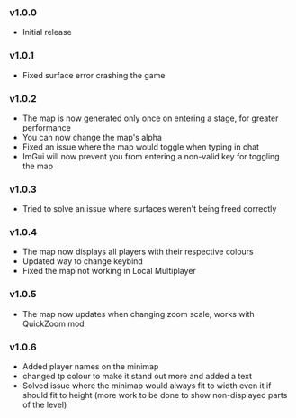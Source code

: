 ### v1.0.0
* Initial release

### v1.0.1
* Fixed surface error crashing the game

### v1.0.2
* The map is now generated only once on entering a stage, for greater performance
* You can now change the map's alpha
* Fixed an issue where the map would toggle when typing in chat
* ImGui will now prevent you from entering a non-valid key for toggling the map

### v1.0.3
* Tried to solve an issue where surfaces weren't being freed correctly

### v1.0.4
* The map now displays all players with their respective colours
* Updated way to change keybind
* Fixed the map not working in Local Multiplayer

### v1.0.5
* The map now updates when changing zoom scale, works with QuickZoom mod

### v1.0.6
* Added player names on the minimap
* changed tp colour to make it stand out more and added a text
* Solved issue where the minimap would always fit to width even it if should fit to height (more work to be done to show non-displayed parts of the level)
